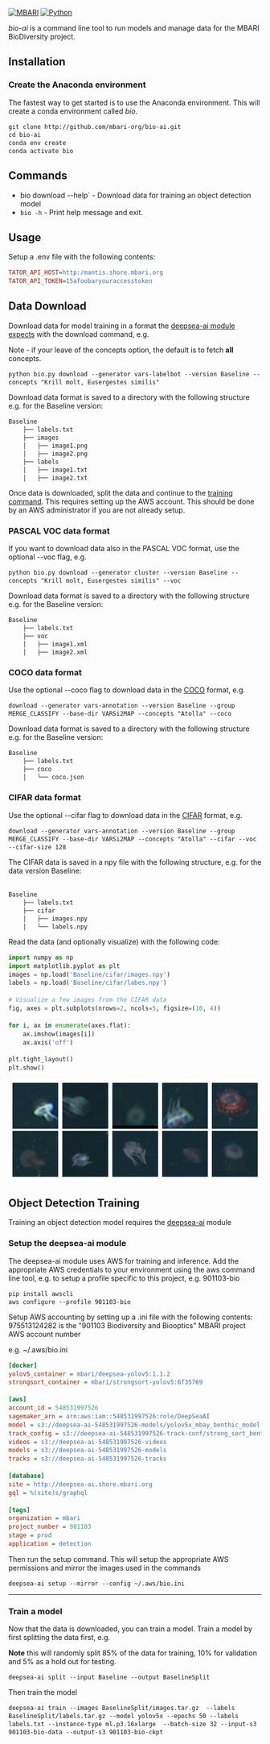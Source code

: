 [![MBARI](https://www.mbari.org/wp-content/uploads/2014/11/logo-mbari-3b.png)](http://www.mbari.org)
[![Python](https://img.shields.io/badge/language-Python-blue.svg)](https://www.python.org/downloads/)

*bio-ai* is a command line tool to run models and manage data for the MBARI BioDiversity project.

## Installation 

### Create the Anaconda environment

The fastest way to get started is to use the Anaconda environment.  This will create a conda environment called *bio*.
```shell
git clone http://github.com/mbari-org/bio-ai.git
cd bio-ai
conda env create 
conda activate bio
```

## Commands

* bio download --help` - Download data for training an object detection model 
* `bio -h` - Print help message and exit.
  
## Usage

Setup a .env file with the following contents:

```ini
TATOR_API_HOST=http:/mantis.shore.mbari.org
TATOR_API_TOKEN=15afoobaryouraccesstoken
```

## Data Download

Download data for model training in a format the [deepsea-ai module expects](https://docs.mbari.org/deepsea-ai/data/) with the download command, e.g.

Note - if your leave of the concepts option, the default is to fetch **all** concepts.

```shell
python bio.py download --generator vars-labelbot --version Baseline --concepts "Krill molt, Eusergestes similis"
```

Download data format is saved to a directory with the following structure e.g. for the Baseline version:

```
Baseline
    ├── labels.txt
    ├── images
    │   ├── image1.png
    │   ├── image2.png 
    ├── labels
    │   ├── image1.txt
    │   ├── image2.txt 
```
 
Once data is downloaded, split the data and continue to the [training command](https://docs.mbari.org/deepsea-ai/commands/train/). This requires setting up the AWS account.
This should be done by an AWS administrator if you are not already setup.

### PASCAL VOC data format

If you want to download data also in the PASCAL VOC format, use the optional --voc flag, e.g.

```shell
python bio.py download --generator cluster --version Baseline --concepts "Krill molt, Eusergestes similis" --voc
```

Download data format is saved to a directory with the following structure e.g. for the Baseline version:
```
Baseline
    ├── labels.txt
    ├── voc
    │   ├── image1.xml
    │   ├── image2.xml 
```
 
### COCO data format

Use the optional --coco flag to download data in the [COCO](https://cocodataset.org/#home) format, e.g.

```shell
download --generator vars-annotation --version Baseline --group MERGE_CLASSIFY --base-dir VARSi2MAP --concepts "Atolla" --coco
```

Download data format is saved to a directory with the following structure e.g. for the Baseline version:
```
Baseline
    ├── labels.txt
    ├── coco
    │   └── coco.json
```
### CIFAR data format

Use the optional --cifar flag to download data in the [CIFAR](https://www.cs.toronto.edu/~kriz/cifar.html) format, e.g.

```shell
download --generator vars-annotation --version Baseline --group MERGE_CLASSIFY --base-dir VARSi2MAP --concepts "Atolla" --cifar --voc --cifar-size 128
```

The CIFAR data is saved in a npy file with the following structure, e.g. for the data version Baseline:
```shell 

Baseline
    ├── labels.txt
    ├── cifar
    │   ├── images.npy
    │   └── labels.npy
```

Read the data (and optionally visualize) with the following code:

```python
import numpy as np
import matplotlib.pyplot as plt
images = np.load('Baseline/cifar/images.npy')
labels = np.load('Baseline/cifar/labes.npy')
 
# Visualize a few images from the CIFAR data
fig, axes = plt.subplots(nrows=2, ncols=5, figsize=(10, 4))

for i, ax in enumerate(axes.flat):
    ax.imshow(images[i])
    ax.axis('off')

plt.tight_layout()
plt.show()
```
 
![ Image link ](img/atolla_cifar128.png)


## Object Detection Training

Training an object detection model requires the [deepsea-ai](https://github.com/mbari-org/deepsea-ai) module
 

### Setup the deepsea-ai module

The deepsea-ai module uses AWS for training and inference.  Add the appropriate AWS credentials to your environment using the aws command line tool, e.g.
to setup a profile specific to this project, e.g. 901103-bio

```
pip install awscli
aws configure --profile 901103-bio
``` 

Setup AWS accounting by setting up a .ini file with the following contents:
975513124282 is the "901103 Biodiversity and Biooptics" MBARI project AWS account number

e.g. ~/.aws/bio.ini
```ini
[docker]
yolov5_container = mbari/deepsea-yolov5:1.1.2
strongsort_container = mbari/strongsort-yolov5:6f35769

[aws]
account_id = 548531997526
sagemaker_arn = arn:aws:iam::548531997526:role/DeepSeaAI
model = s3://deepsea-ai-548531997526-models/yolov5x_mbay_benthic_model.tar.gz
track_config = s3://deepsea-ai-548531997526-track-conf/strong_sort_benthic.yaml
videos = s3://deepsea-ai-548531997526-videos
models = s3://deepsea-ai-548531997526-models
tracks = s3://deepsea-ai-548531997526-tracks

[database]
site = http://deepsea-ai.shore.mbari.org
gql = %(site)s/graphql

[tags]
organization = mbari
project_number = 901103
stage = prod 
application = detection
```

Then run the setup command.  This will setup the appropriate AWS permissions and mirror the images used in the commands


```shell
deepsea-ai setup --mirror --config ~/.aws/bio.ini
```
---

### Train a model

Now that the data is downloaded, you can train a model.  Train a model by first splitting the data first, e.g.

**Note** this will randomly split 85% of the data for training, 10% for validation and 5% as a hold out for testing.

```shell
deepsea-ai split --input Baseline --output BaselineSplit
```

Then train the model

```shell
deepsea-ai train --images BaselineSplit/images.tar.gz  --labels BaselineSplit/labels.tar.gz --model yolov5x --epochs 50 --labels labels.txt --instance-type ml.p3.16xlarge  --batch-size 32 --input-s3 901103-bio-data --output-s3 901103-bio-ckpt
```
